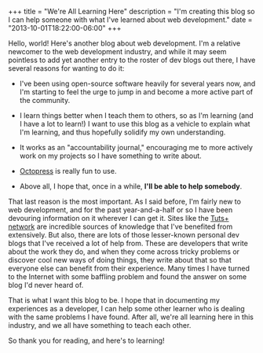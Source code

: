 +++
title = "We're All Learning Here"
description = "I'm creating this blog so I can help someone with what I've learned about web development."
date = "2013-10-01T18:22:00-06:00"
+++

Hello, world! Here's another blog about web development. I'm a relative newcomer
to the web development industry, and while it may seem pointless to add yet
another entry to the roster of dev blogs out there, I have several reasons for
wanting to do it:

<!--more-->

* I've been using open-source software heavily for several years now, and I'm
starting to feel the urge to jump in and become a more active part of the
community.

* I learn things better when I teach them to others, so as I'm learning (and I
have a lot to learn!) I want to use this blog as a vehicle to explain what I'm
learning, and thus hopefully solidify my own understanding.

* It works as an "accountability journal," encouraging me to more actively work
on my projects so I have something to write about.

* [Octopress][1] is really fun to use.

* Above all, I hope that, once in a while, **I'll be able to help somebody**.

That last reason is the most important. As I said before, I'm fairly new to web
development, and for the past year-and-a-half or so I have been devouring
information on it wherever I can get it. Sites like the [Tuts+ network][2] are
incredible sources of knowledge that I've benefited from extensively. But also,
there are lots of those lesser-known personal dev blogs that I've received a lot
of help from. These are developers that write about the work they do, and when
they come across tricky problems or discover cool new ways of doing things, they
write about that so that everyone else can benefit from their experience. Many
times I have turned to the Internet with some baffling problem and found the
answer on some blog I'd never heard of.

That is what I want this blog to be. I hope that in documenting my experiences
as a developer, I can help some other learner who is dealing with the same
problems I have found. After all, we're all learning here in this industry, and
we all have something to teach each other.

So thank you for reading, and here's to learning!

[1]: http://octopress.org
[2]: http://hub.tutsplus.com
